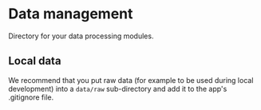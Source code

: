# Data management

Directory for your data processing modules.

## Local data

We recommend that you put raw data (for example to be used during local development) into a `data/raw` sub-directory and add it to the app's .gitignore file.